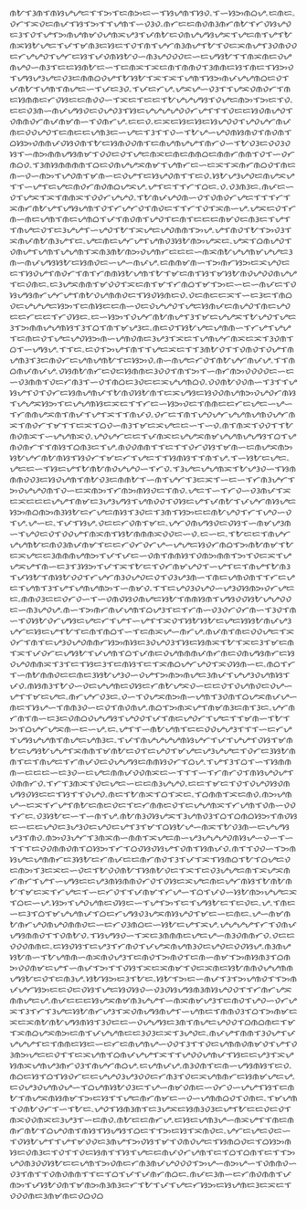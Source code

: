 ᜈᜀᜎᜂᜈᜎᜈᜐᜌᜌᜇᜎᜎᜅᜎᜇᜈᜅᜇᜑᜎᜐᜌᜈᜎᜐᜏۦᜎᜑᜐᜅᜈᜊᜌۦᜇᜈᜇۦᜏᜆᜎᜁᜏᜇᜈᜉᜎᜐᜎᜅᜎᜎᜌᜈᜎᜑᜏᜂᜏۦᜈᜆᜇᜇᜈᜏᜈᜂᜈᜆᜈᜀᜎᜆᜏᜐᜌᜏᜇᜂᜎᜏᜎᜌᜎᜅᜈᜌᜈᜋᜏᜌᜈᜁᜌᜂᜎᜉᜈᜀᜇᜏᜈᜌᜌᜐᜌᜁᜎᜌᜇᜈᜎᜌᜎᜀᜈᜁᜐᜀᜌᜇᜎᜉᜎᜋᜈᜂᜇᜐᜇᜎᜏᜎᜈᜎᜌᜆᜈᜂᜈᜌᜎᜀᜎᜏᜇᜁᜈᜌᜎᜂᜏᜈᜏᜏᜇᜆᜌᜌᜏᜎᜌᜆᜇᜐᜎᜉᜏᜈᜐᜀᜏᜑᜈᜂᜌᜏᜏᜏᜇᜑᜇᜌᜐᜀᜎᜎᜈᜁᜈᜇᜏᜌᜈᜌᜏᜑᜈᜂᜎᜇᜇᜐᜈᜀᜇᜑᜎᜇᜈᜁᜎᜁᜇᜈᜎᜈᜈᜏᜎᜂᜈᜈᜇᜐᜎᜈᜇᜎᜐᜅᜏᜎᜌᜐᜌᜂᜌᜇᜏᜂᜇᜈᜈᜊᜏᜌᜎᜀᜐᜀᜎᜁᜎᜁᜎᜌᜈᜎᜐᜅᜈᜉᜌᜌᜈᜊᜇᜏᜎᜉᜈᜀᜎᜌᜈᜎᜈᜌᜇᜑᜎᜉᜇᜂᜏۦᜎᜉᜇᜆᜌۦᜌᜁᜌᜑᜏᜂᜎᜎᜌᜁᜏᜈᜏᜆᜎᜈᜇᜐᜈᜈᜇᜆᜏᜐᜇᜇᜈᜏᜏᜑᜎᜁᜇᜎᜇᜇᜎᜀᜌᜌᜌᜐᜎᜏᜌᜇᜈᜅᜎᜅᜇᜎᜏۦᜇᜇᜏᜂᜈᜑᜈᜉᜌᜐᜏᜇᜏᜌᜏᜂᜎᜐᜇᜌᜌᜌᜌᜏᜏᜆᜌᜎᜎᜎᜏᜇᜇᜐᜏᜈᜌᜏᜎᜏᜈᜈᜏᜆᜈᜉᜈᜋᜈᜑᜎᜏᜈᜆᜌۦᜇᜇᜏۦᜇᜁᜇᜐᜇᜐᜇᜐᜌᜏᜏᜎᜌᜏᜌᜆᜈᜉᜈᜇᜏᜏᜌᜏᜎᜇᜈᜇᜇᜌᜈᜂᜇᜑᜌᜇᜎᜂᜎᜎᜏᜑᜎᜀᜌᜑᜌᜏᜈᜐᜈᜏᜎᜈᜏᜈᜎᜊᜐᜅᜏᜈᜈᜉᜏᜐᜏᜈᜎᜀᜇᜐᜈᜏᜏᜈᜎᜇᜈᜌᜈᜌᜌᜎᜈᜆᜏᜑᜎᜀᜏᜂᜇᜏᜏᜂᜏᜐᜎᜑᜈᜅᜈᜈᜌᜐᜈᜋᜎᜏᜏᜇᜏᜎᜌᜇᜈᜁᜇᜈᜇᜈᜈᜊᜇᜈᜈᜆᜈᜈᜎᜏᜎᜑᜏᜆᜈᜊᜏۦᜎᜂᜈᜐᜈᜈᜈᜈᜎᜊᜇᜏᜈᜌᜌᜁᜈᜋᜎᜌᜈᜆᜇᜑᜇᜁᜎᜁᜈᜆᜈᜊᜏᜎᜈᜇᜈᜑᜏᜑᜈᜅᜎᜌᜏᜈᜎᜋᜈᜑᜇᜏᜌᜎᜇᜐᜌᜏᜈᜎᜎᜇᜏۦᜐᜀᜌᜂᜌᜏᜇᜈᜌᜁᜌᜎᜎᜑᜌᜎᜇᜌᜇᜈᜏᜆᜈᜏᜈᜊᜌᜁᜌۦᜌᜎᜇᜎᜎᜆᜎᜊᜇۦᜏۦᜏᜂᜈᜂᜇۦᜈᜉᜇᜑᜏᜎᜌᜁᜎᜁᜎᜈᜈᜁᜎᜏᜏᜆᜌᜌᜏۦᜎᜀᜈᜉᜌᜏᜈᜑᜏᜎᜏᜈᜏᜆᜌᜇᜎᜎᜎᜆᜎᜁᜈᜆᜈᜀᜌᜎᜌᜐᜌᜈᜎᜏᜎᜆᜌᜆᜏᜎᜈᜏᜇᜎᜎᜆᜎᜏᜎᜁᜈᜑᜌۦᜌᜁᜇᜏᜎᜆᜈᜑᜈᜇᜌᜈᜎᜈᜇᜌᜈᜊᜎᜉᜎᜈᜏᜈᜎᜌᜏᜎᜇᜈᜎᜇᜇᜇᜈᜋᜏᜇᜈᜂᜇᜎᜌᜎᜎᜈᜌᜇᜏᜎᜇᜂᜌᜌᜎᜑᜌᜏᜎᜀᜎᜁᜌᜇᜌᜏᜈᜈᜎᜅᜌۦᜌᜎᜈᜏᜎᜀᜎᜅᜏᜂᜎᜁᜈᜉᜈᜀᜈᜂᜌᜎᜇۦᜌᜇᜈᜇᜌᜆᜌᜎᜌᜈᜏᜂᜐᜀᜈᜅᜌᜁᜇۦᜌᜁᜎᜊᜈᜌᜏᜎᜏᜈᜌᜎᜌᜈᜎᜌᜌᜈᜎᜁᜈᜂᜈᜀᜈᜅᜏᜌᜈᜆᜇᜇᜇᜑᜈᜁᜈᜀᜌᜌᜈᜋᜌᜌᜇᜂᜈᜑᜈᜉᜌᜐᜐᜀᜇᜐᜈᜏᜇᜑᜌᜑᜈᜉᜌۦᜇᜈᜈᜋᜈᜑᜎᜅᜈᜆᜐᜅᜇᜁᜌᜏᜇᜇᜎᜐᜏᜌᜎᜈᜏᜆᜎᜈᜎᜆᜈᜈᜐᜀᜌᜈᜎᜀᜎᜋᜇᜈᜎᜐᜎᜋᜐᜀᜈᜏᜌᜏᜏᜈᜌᜌᜎᜇᜏᜈᜇۦᜇᜂᜌᜁᜈᜈᜎᜋᜏᜏᜎᜁᜇᜈᜎᜋᜎᜆᜈᜊᜎᜋᜎᜅᜇᜑᜇᜑᜈᜉᜇᜎᜏᜐᜌᜐᜈᜆᜌᜆᜌᜎᜈᜀᜏᜌᜈᜈᜏᜇᜎᜐᜏᜐᜈᜇᜏۦᜏᜇᜈᜇᜇᜁᜎᜑᜇᜂᜇᜎᜈᜊᜏᜇᜌᜌᜌᜇᜐᜅᜎᜇᜈᜐᜇᜇᜈᜑᜏᜇᜏᜌᜌᜏᜎᜌᜇᜐᜈᜉᜇᜈᜌᜏᜎᜈᜇᜌᜏᜇᜇᜆᜇᜇᜎᜆᜏᜐᜇۦᜇᜑᜐᜅᜎᜏᜌᜆᜈᜀᜈᜌᜎᜂᜎᜋᜇᜌᜌᜁᜎᜀᜌᜏᜎᜌᜇᜂᜎᜅᜈᜈᜌᜌᜈᜐᜎᜂᜎᜊᜎᜈᜎᜋᜌᜂᜇۦᜈᜇᜏᜎᜐᜀᜌᜇᜌᜈᜈᜑᜎᜆᜌᜎᜌᜌᜎᜇᜈᜇᜏᜎᜌᜇᜌᜏᜐᜅᜈᜑᜌᜈᜏᜈᜇᜂᜌᜂᜎᜁᜇᜎᜌᜈᜌᜆᜈᜁᜇᜁᜎᜂᜏᜈᜎᜊᜎᜑᜌᜐᜌۦᜎᜎᜇۦᜇᜏᜎᜅᜌᜎᜈᜎᜎᜌᜇᜁᜇᜎᜎᜂᜈᜀᜏᜎᜎᜏᜈᜏᜎᜏᜌᜎᜈᜌᜈᜂᜎᜂᜇᜈᜏᜆᜇᜌᜈᜌᜈᜀᜎᜇᜐᜅᜏۦᜈᜑᜈᜌᜇᜆᜏᜎᜈᜀᜌᜆᜈᜉᜌۦᜎᜎᜈᜊᜈᜉᜈᜉᜌۦᜏᜐᜈᜀᜈᜆᜇᜏᜇᜐᜈᜈᜇᜂᜏᜏᜎᜈᜎᜅᜎᜑᜈᜆᜈᜅᜏᜏᜏᜏᜇᜑᜇᜑᜏᜂᜈᜈᜎᜏᜇᜆᜈᜂᜎᜑᜏᜎᜈᜊᜇᜂᜏᜇᜇᜁᜌᜌᜈᜊᜏۦᜏᜏᜈᜀᜏᜏᜈᜑᜎᜂᜎᜎᜌᜐᜌᜎᜏᜎᜏᜆᜇᜐᜈᜌᜈᜉᜎᜀᜈᜏᜐᜀᜈᜎᜇᜁᜌᜐᜇᜐᜏᜏᜈᜌᜈᜅᜏᜌᜏᜆᜈᜐᜎᜌᜌᜁᜐᜅᜎᜇᜌᜌᜈᜐᜇᜁᜇᜎᜎᜆᜇᜑᜐᜅᜏᜇᜎᜈᜈᜇᜇᜆᜇᜌᜇᜑᜌᜑᜎᜆᜈᜈᜌᜁᜈᜎᜈᜉᜎᜌᜎᜁᜎᜎᜈᜉᜏۦᜏᜆᜇᜎᜈᜎᜌᜏᜌᜆᜌᜌᜈᜌᜈᜏᜌᜆᜈᜁᜎᜈᜏᜆᜎᜋᜎᜎᜇᜁᜎᜊᜏᜑᜈᜂᜎᜋᜇᜁᜌᜇᜇᜑᜎᜑᜏۦᜈᜎᜈᜁᜎᜏᜏᜎᜎᜀᜈᜏᜈᜁᜎᜑᜌᜌᜈᜁᜏۦᜌᜏᜌᜆᜇᜇᜎᜉᜈᜁᜇᜌᜌᜁᜈᜋᜌᜌᜈᜌᜌᜐᜎᜊᜎᜌᜈᜏᜈᜆᜎᜎᜈᜐᜎᜊᜈᜂᜇᜎᜌۦᜈᜏᜏᜈᜈᜎᜎᜇᜎᜎᜏᜆᜏᜐᜎᜋᜈᜑᜇᜈᜌᜁᜈᜅᜐᜀᜌᜆᜈᜀᜈᜐᜎᜐᜏᜆᜎᜋᜇᜆᜎᜌᜇᜎᜎᜐᜈᜐᜎᜎᜈᜎᜌۦᜎᜑᜐᜀᜇᜌᜇۦᜌᜇᜇᜑᜎᜐᜇᜌᜎᜀᜈᜀᜈᜏᜌᜌᜏᜑᜎᜆᜏۦᜎᜂᜌᜇᜌᜌᜈᜁᜎᜀᜌᜂᜏᜑᜎᜐᜈᜈᜈᜏᜏᜂᜇᜐᜏᜌᜈᜎᜈᜀᜏᜂᜇᜈᜈᜀᜎᜑᜈᜎᜌᜆᜎᜂᜇᜁᜎᜑᜇᜑᜎᜆᜈᜂᜌᜆᜎᜅᜏᜌᜌᜏᜈᜎᜏᜑᜇᜁᜈᜅᜎᜆᜈᜅᜈᜐᜏᜇᜎᜈᜏۦᜌᜇᜎᜑᜎᜆᜏᜑᜏᜂᜈᜉᜎᜁᜇᜁᜇᜇᜇᜌᜌᜎᜈᜋᜇᜂᜌᜂᜌᜐᜎᜌᜈᜏᜏᜎᜏᜐᜇᜌᜎᜉᜈᜀᜎᜉᜌᜆᜈᜐᜌᜇᜐᜅᜈᜊᜈᜅᜈᜂᜐᜀᜇᜆᜌᜇᜈᜐᜎᜂᜏᜇᜎᜂᜈᜎᜐᜅᜇᜇᜈᜀᜌᜏᜎᜆᜎᜌᜏᜑᜏᜎᜌۦᜌᜑᜇۦᜎᜉᜎᜐᜌۦᜏᜇᜇᜆᜏᜈᜎᜋᜇۦᜌᜆᜏᜈᜌᜐᜏᜇᜏᜐᜎᜑᜈᜋᜌᜂᜈᜑᜎᜌᜏᜇᜏᜎᜏᜏᜌᜎᜈᜁᜈᜎᜐᜀᜈᜈᜈᜁᜏᜏᜇᜑᜏۦᜇᜑᜇۦᜎᜀᜇᜇᜎᜈᜌᜆᜌᜌᜈᜀᜇᜈᜏᜂᜈᜉᜈᜋᜎᜇᜇᜆᜏᜆᜏᜆᜌᜑᜌᜌᜇᜐᜏᜆᜈᜊᜎᜅᜈᜀᜈᜋᜎᜀᜇᜁᜌᜇᜇᜂᜈᜈᜈᜌᜈᜅᜎᜉᜎᜉᜇᜑᜏᜈᜎᜈᜈᜐᜎᜏᜈᜅᜈᜈᜎᜅᜎᜏᜇᜁᜎᜌᜌᜁᜌᜎᜈᜑᜇᜂᜎᜂᜐᜅᜎᜉᜎᜁᜎᜀᜇᜎᜏᜆᜈᜋᜌᜏᜎᜑᜌᜎᜇᜎᜈᜌᜎᜀᜈᜂᜎᜉᜐᜀᜎᜈᜐᜀᜏᜏᜎᜆᜌᜆᜈᜂᜏᜌᜏᜇᜏᜎᜏᜂᜌᜂᜈᜑᜎᜈᜇᜌᜈᜏᜈᜎᜎᜆᜇᜌᜇᜎᜌᜈᜎᜂᜎᜌᜎᜌᜈᜌᜈᜅᜎᜑᜈᜋᜏۦᜎᜎᜇᜌᜏᜂᜏᜌᜏᜑᜌᜂᜏᜐᜈᜅᜏᜆᜌᜇᜇۦᜈᜈᜏᜂᜇᜇᜏᜆᜏᜑᜎᜑᜏᜈᜏᜐᜏᜈᜌᜇᜐᜀᜎᜈᜈᜐᜈᜎᜌᜐᜏᜏᜐᜀᜌᜌᜏᜏᜇᜑᜈᜂᜌᜏᜌۦᜈᜑᜎᜅᜈᜆᜈᜉᜌᜈᜎᜊᜌᜂᜎᜇᜎᜆᜈᜑᜏᜂᜏᜆᜏᜆᜈᜑᜎᜂᜏᜎᜈᜑᜎᜏᜐᜀᜏᜆᜌᜐᜇᜌᜇᜆᜎᜌᜎᜑᜌᜎᜎᜁᜏᜎᜐᜀᜐᜀᜇᜌᜇᜐᜐᜀᜈᜉᜌᜂᜌᜆᜇᜐᜇᜌᜎᜀᜎᜇᜈᜎᜈᜊᜎᜑᜎᜇᜈᜁᜌᜑᜈᜆᜌۦᜈᜉᜈᜎᜈᜇᜏᜏᜌᜇᜎᜁᜏᜆᜎᜈᜎᜇᜌᜂᜏᜌᜏᜈᜈᜆᜐᜅᜈᜐᜇᜂᜏᜌᜏᜂᜎᜐᜇᜐᜈᜁᜎᜀᜎᜁᜇᜂᜎᜋᜇᜈᜎᜁᜎᜉᜏᜆᜇᜌᜐᜀᜎᜉᜌᜈᜎᜊᜎᜉᜈᜇᜏᜌᜈᜈᜈᜉᜈᜆᜈᜇᜏᜈᜌᜐᜈᜆᜇᜐᜏᜌᜏᜈᜈᜁᜎᜂᜎᜇᜎᜐᜇᜂᜎᜇᜈᜐᜎᜇᜎᜁᜈᜊᜌᜆᜌᜏᜎᜁᜏᜐᜈᜑᜇۦᜈᜊᜎᜆᜎᜑᜈᜀᜈᜈᜏᜇᜇᜈᜇᜂᜐᜀᜌᜂᜏᜑᜏᜌᜎᜅᜈᜅᜈᜌᜇᜂᜈᜉᜎᜌᜌᜂᜏᜌᜈᜐᜎᜉᜏۦᜈᜐᜈᜂᜎᜀᜏᜑᜏᜇᜌᜌᜈᜇᜏᜐᜇᜆᜈᜀᜌᜁᜏᜑᜇᜇᜏᜎᜏᜌᜈᜏᜇᜏᜌᜑᜌᜎᜎᜋᜇᜌᜇۦᜈᜆᜌᜆᜏᜂᜇۦᜏᜑᜎᜏᜌᜁᜈᜅᜈᜑᜌᜈᜎᜂᜏᜈᜎᜊᜌᜁᜈᜉᜌᜑᜈᜇᜎᜐᜌᜑᜎᜈᜈᜂᜏᜑᜇᜏᜎᜈᜏᜈᜌۦᜈᜊᜎᜅᜈᜁᜌᜎᜈᜋᜈᜂᜇᜈᜎᜂᜇۦᜌᜆᜈᜆᜈᜎᜈᜑᜇᜂᜇᜏᜈᜊᜏᜌᜌᜐᜎᜌᜏᜏᜎᜉᜎᜈᜇᜌᜏᜆᜎᜌᜇᜎᜎᜋᜈᜑᜎᜀᜎᜅᜎᜊᜌᜆᜌᜁᜈᜑᜇᜑᜌۦᜇۦᜌᜎᜎᜑᜈᜀᜌᜈᜎᜇᜇᜏᜏᜌᜌᜂᜎᜎᜎᜑᜇᜆᜌᜎᜌᜐᜌᜌᜈᜎᜈᜌᜇᜌᜈᜂᜇۦᜎᜉᜎᜈᜌᜌᜌᜌᜈᜐᜌᜆᜎᜉᜎᜌᜌᜎᜏᜐᜎᜋᜈᜀᜇᜌᜐᜀᜌᜌᜎᜁᜈᜈᜎᜋᜈᜀᜇᜏᜎᜇᜌᜏᜎᜋᜌᜇᜌᜂᜌᜌᜇᜎᜏᜆᜇᜂᜐᜀᜈᜈᜎᜇᜎᜈᜌᜇᜎᜆᜈᜉᜏᜇᜏᜌᜌᜐᜇᜈᜈᜐᜏᜆᜎᜊᜌۦᜎᜌᜎᜂᜎᜊᜎᜑᜎᜐᜈᜈᜈᜑᜇᜇᜇᜑᜇᜂᜏᜑᜇᜌᜇᜈᜈᜉᜏᜏᜈᜁᜇᜑᜎᜎᜎᜑᜎᜆᜈᜆᜏᜎᜈᜐᜌᜏᜌᜎᜏᜈᜈᜆᜏۦᜎᜆᜎᜂᜈᜁᜎᜏᜇᜌᜇᜑᜇᜇᜈᜂᜌᜌᜏۦᜇᜇᜎᜋᜇᜎᜏᜎᜏᜌᜏᜐᜏᜈᜌᜐᜏᜐᜇᜇᜎᜐᜎᜎᜏᜌᜏۦᜈᜇᜎᜀᜈᜁᜎᜊᜎᜁᜇۦᜎᜊᜈᜈᜎᜁᜇᜈᜏۦᜈᜅᜌᜈᜌᜑᜇᜁᜎᜆᜌᜎᜈᜀᜇᜈᜇᜏᜇᜎᜇᜆᜈᜈᜇᜏᜎᜇᜌᜌᜈᜁᜎᜆᜌᜈᜎᜏᜈᜑᜏᜏᜎᜆᜇۦᜏᜂᜐᜀᜇᜑᜎᜑᜈᜎᜌۦᜈᜀᜈᜂᜏᜐᜌᜁᜎᜂᜌᜈᜏᜂᜎᜊᜎᜊᜈᜊᜐᜅᜎᜈᜏᜐᜇᜑᜇᜇᜌᜏᜇᜂᜌᜂᜏᜇᜌᜏᜇᜌᜎᜂᜎᜋᜎᜊᜐᜀᜌᜑᜈᜁᜎᜀᜏᜂᜈᜑᜇᜌᜌᜐᜌᜂᜎᜈᜏۦᜈᜅᜏᜂᜌᜆᜎᜂᜈᜁᜈᜑᜈᜈᜎᜁᜌᜇᜈᜑᜌᜂᜌᜌᜌᜏᜈᜐᜌᜑᜏᜑᜎᜑᜎᜎᜎᜇᜏᜏᜈᜈᜏᜈᜎᜊᜐᜅᜎᜆᜎᜊᜏᜐᜏᜐᜌᜎᜏᜈᜎᜐᜈᜉᜏۦᜈᜎᜎᜏᜏᜑᜎᜅᜈᜐᜌᜇᜌᜈᜈᜆᜇᜂᜐᜀᜇᜆᜈᜉᜇᜇᜈᜆᜈᜏᜎᜂᜎᜉᜎᜁᜎᜐᜈᜊᜎᜀᜎᜊᜌᜇᜏᜇᜈᜅᜎᜂᜇᜁᜇᜑᜏᜇᜎᜀᜏᜏᜈᜀᜎᜐᜈᜀᜏᜇᜎᜁᜎᜇᜏᜂᜌᜌᜇᜈᜎᜁᜌᜁᜈᜆᜈᜆᜎᜌᜎᜑᜌᜐᜇᜇᜌᜂᜈᜐᜈᜈᜏᜆᜏᜎᜏᜐᜇᜁᜌᜇᜈᜇᜌᜆᜈᜐᜎᜀᜈᜀᜈᜀᜎᜋᜇᜁᜎᜆᜌᜇᜎᜑᜇᜆᜏᜎᜎᜉᜈᜋᜎᜆᜌᜑᜎᜊᜎᜉᜏᜑᜐᜀᜈᜅᜌᜌᜇᜁᜎᜊᜇᜑᜌۦᜐᜅᜎᜌᜏᜌᜈᜇᜏᜐᜇᜑᜎᜌᜎᜅᜎᜇᜎᜌᜐᜀᜇᜎᜇᜏᜇۦᜌۦᜎᜈᜇᜑᜇᜂᜎᜊᜎᜋᜌᜌᜈᜉᜎᜊᜇᜆᜌᜐᜏᜂᜌᜁᜈᜐᜌᜏᜎᜋᜇᜑᜇᜈᜇۦᜌᜑᜈᜋᜈᜀᜈᜆᜌᜏᜈᜌᜏᜈᜈᜏᜇᜑᜇᜆᜏᜂᜈᜊᜇᜑᜐᜀᜇᜌᜎᜁᜌۦᜌᜌᜌᜌᜎᜆᜎᜏᜈᜉᜌᜐᜈᜈᜏᜎᜎᜏᜈᜀᜏۦᜎᜐᜌᜐᜏᜑᜎᜁᜇᜂᜈᜈᜈᜇᜌᜇᜌᜑᜈᜂᜏᜈᜈᜆᜏۦᜏᜇᜇᜏᜏᜏᜈᜈᜇۦᜇᜐᜏᜐᜎᜇᜌᜂᜎᜆᜈᜏᜎᜉᜌᜁᜈᜌᜈᜂᜏᜇᜌᜏᜇᜏᜏᜐᜌۦᜈᜂᜈᜌᜐᜀᜈᜑᜎᜀᜌᜈᜈᜑᜈᜁᜈᜏᜌᜂᜎᜇᜈᜏᜎᜅᜈᜏᜎᜇᜈᜑᜈᜋᜎᜅᜈᜐᜈᜂᜎᜊᜈᜅᜏᜏᜈᜋᜇᜌᜎᜑᜈᜉᜎᜅᜎᜎᜏᜐᜎᜁᜇᜁᜈᜋᜎᜏᜇᜁᜈᜇᜐᜀᜈᜈᜏᜌᜌᜈᜈᜌᜐᜀᜇᜏᜎᜇᜈᜂᜌۦᜐᜀᜐᜅᜇᜂᜎᜀᜇۦᜐᜀᜎᜅᜇᜑᜈᜉᜎᜂᜎᜅᜌᜈᜏᜎᜎᜅᜈᜉᜌᜆᜐᜅᜇᜇᜏᜇᜏᜐᜎᜌᜇᜐᜏᜐᜏᜑᜏᜂᜏᜐᜌᜐᜈᜂᜈᜐᜌᜏᜏᜎᜎᜆᜈᜆᜌᜁᜈᜈᜌᜇᜌۦᜈᜉᜇᜇᜇᜐᜌᜁᜈᜋᜈᜂᜌᜌᜎᜑᜈᜁᜈᜋᜌᜂᜎᜇᜈᜏᜎᜌᜏᜑᜏᜆᜌᜁᜎᜂᜎᜆᜎᜂᜌᜇᜐᜀᜈᜆᜌᜂᜎᜁᜏᜈᜌᜐᜈᜌᜎᜑᜌᜈᜇᜎᜈᜈᜏᜂᜎᜊᜎᜅᜈᜋᜇᜁᜇᜁᜈᜀᜈᜀᜌᜐᜈᜐᜎᜂᜏᜇᜇᜑᜏᜌᜌᜐᜇᜂᜈᜎᜈᜌᜇᜌᜏᜏᜎᜊᜈᜊᜈᜇᜎᜋᜎᜁᜈᜊᜌᜁᜈᜅᜇᜈᜎᜉᜌᜌᜈᜇᜇᜂᜏᜂᜇᜁᜎᜂᜌᜏᜇۦᜈᜉᜌᜎᜈᜈᜎᜂᜏᜌᜎᜉᜌᜌᜌᜎᜇᜎᜈᜈᜇᜐᜇᜑᜇᜆᜇᜈᜌᜈᜌᜑᜏᜏᜎᜂᜎᜎᜏᜇᜌᜈᜈᜏᜈᜋᜏᜎᜌᜎᜏᜂᜈᜅᜌᜇᜇᜏᜎᜎᜇᜁᜌᜈᜎᜊᜈᜉᜌᜌᜎᜁᜎᜎᜌᜏᜏᜌᜈᜉᜎᜐᜇᜇᜌᜂᜎᜁᜌᜐᜈᜁᜌᜈᜌᜂᜈᜆᜏᜂᜎᜈᜌᜆᜈᜊᜌۦᜇᜌᜈᜉᜌۦᜈᜂᜏᜈᜎᜇᜈᜑᜌᜐᜈᜐᜎᜇᜏۦᜈᜊᜇᜐᜎᜊᜎᜐᜏᜆᜇᜇᜌᜌᜏᜂᜌᜂᜏᜏᜇᜆᜈᜂᜎᜏᜇᜁᜌᜈᜈᜆᜇᜐᜈᜋᜌᜇᜌۦᜇᜏᜌᜂᜏᜌᜈᜏᜌᜑᜎᜊᜌᜈᜐᜀᜏᜂᜇᜎᜌᜑᜈᜋᜏᜈᜇᜑᜏᜆᜏᜑᜌᜌᜎᜐᜎᜇᜈᜀᜎᜈᜌᜁᜈᜐᜈᜋᜎᜅᜇᜐᜎᜎᜌᜇᜈᜆᜈᜋᜇᜑᜏᜑᜌᜈᜈᜊᜏᜎᜏᜈᜇۦᜎᜋᜌᜈᜎᜏᜈᜀᜏᜆᜎᜑᜎᜀᜇۦᜌᜏᜎᜐᜈᜂᜈᜎᜇᜂᜌᜁᜇᜐᜈᜂᜏᜂᜇᜌᜎᜀᜇᜇᜏᜇᜏᜎᜈᜁᜏᜏᜈᜁᜇᜂᜌᜂᜎᜑᜇᜈᜏۦᜈᜀᜇᜇᜈᜆᜌۦᜇᜐᜇᜌᜈᜂᜌᜑᜈᜁᜌᜎᜎᜈᜇᜈᜈᜆᜈᜀᜎᜊᜌᜏᜈᜎᜈᜐᜎᜐᜌᜐᜎᜊᜇᜎᜎᜅᜇᜐᜎᜁᜈᜏᜇۦᜌᜆᜇᜌᜇᜏᜇᜑᜎᜏᜐᜀᜌᜎᜎᜌᜎᜋᜏᜏᜇᜂᜈᜌᜎᜅᜏᜐᜎᜋᜎᜏᜈᜏᜌᜇᜎᜐᜈᜊᜏᜇᜎᜊᜐᜅᜈᜐᜇᜏᜈᜂᜇᜎᜏᜎᜎᜏᜇᜐᜈᜎᜎᜐᜎᜌᜇᜇᜈᜉᜏᜆᜌᜈᜎᜇᜎᜊᜎᜊᜈᜎᜇᜎᜎᜅᜌᜏᜈᜂᜏᜏᜐᜀᜇᜇᜌᜈᜎᜅᜏᜈᜇᜆᜈᜂᜈᜉᜌᜏᜏᜏᜎᜅᜌᜑᜈᜅᜌᜑᜎᜏᜈᜈᜏᜑᜏᜂᜎᜈᜎᜎᜏᜈᜏᜈᜈᜎᜎᜇᜎᜊᜎᜉᜎᜉᜈᜆᜈᜊᜇۦᜈᜉᜇᜂᜈᜑᜇᜆᜈᜏᜈᜈᜎᜉᜈᜅᜎᜉᜐᜀᜏᜈᜎᜋᜈᜅᜈᜂᜈᜂᜇᜆᜎᜀᜎᜉᜎᜌᜇᜆᜐᜅᜇᜐᜌᜈᜇᜂᜇᜁᜇᜎᜏᜏᜏᜈᜇᜂᜈᜋᜈᜇᜏᜊᜏᜊ

